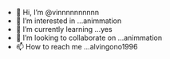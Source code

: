 - 👋 Hi, I’m @vinnnnnnnnnn
- 👀 I’m interested in ...animmation
- 🌱 I’m currently learning ...yes
- 💞️ I’m looking to collaborate on ...animmation
- 📫 How to reach me ...alvingono1996

<!---
vinnnnnnnnnn/vinnnnnnnnnn is a ✨ special ✨ repository because its `README.md` (this file) appears on your GitHub profile.
You can click the Preview link to take a look at your changes.
--->
